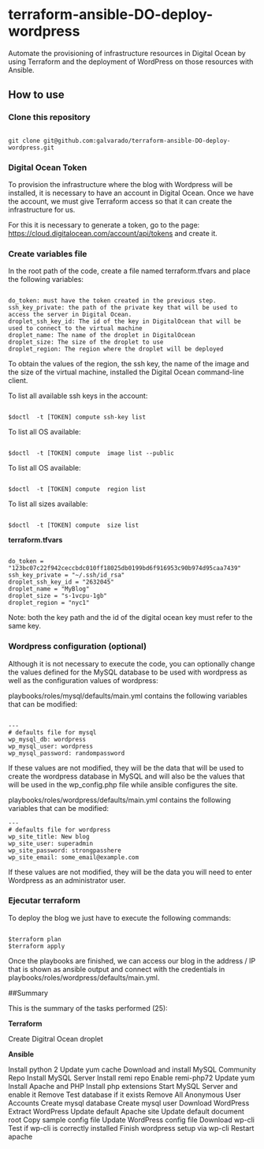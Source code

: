 # terraform-ansible-DO-deploy-wordpress

Automate the provisioning of infrastructure resources in Digital Ocean by using Terraform and the deployment of WordPress on those resources with Ansible.


## How to use

### Clone this repository

```

git clone git@github.com:galvarado/terraform-ansible-DO-deploy-wordpress.git
```


### Digital Ocean Token

To provision the infrastructure where the blog with Wordpress will be installed, it is necessary to have an account in Digital Ocean. Once we have the account, we must give Terraform access so that it can create the infrastructure for us.

For this it is necessary to generate a token, go to the page: https://cloud.digitalocean.com/account/api/tokens and create it.


### Create variables file

In the root path of the code, create a file named terraform.tfvars and place the following variables:

```

do_token: must have the token created in the previous step.
ssh_key_private: the path of the private key that will be used to access the server in Digital Ocean.
droplet_ssh_key_id: The id of the key in DigitalOcean that will be used to connect to the virtual machine
droplet_name: The name of the droplet in DigitalOcean
droplet_size: The size of the droplet to use
droplet_region: The region where the droplet will be deployed
```



To obtain the values of the region, the ssh key, the name of the image and the size of the virtual machine, installed the Digital Ocean command-line client.


To list all available ssh keys in the account:
```

$doctl  -t [TOKEN] compute ssh-key list
```


To list all OS available:
```

$doctl  -t [TOKEN] compute  image list --public
```


To list all OS available:
```

$doctl  -t [TOKEN] compute  region list
```


To list all sizes available:
```

$doctl  -t [TOKEN] compute  size list
```


**terraform.tfvars**
```

do_token = "123bc07c22f942ceccbdc010ff18025db0199bd6f916953c90b974d95caa7439"
ssh_key_private = "~/.ssh/id_rsa"
droplet_ssh_key_id = "2632045"
droplet_name = "MyBlog"
droplet_size = "s-1vcpu-1gb"
droplet_region = "nyc1"
```



Note: both the key path and the id of the digital ocean key must refer to the same key.

### Wordpress configuration (optional)
Although it is not necessary to execute the code, you can optionally change the values defined for the MySQL database to be used with wordpress as well as the configuration values of wordpress:

playbooks/roles/mysql/defaults/main.yml contains the following variables that can be modified:

```

---
# defaults file for mysql
wp_mysql_db: wordpress
wp_mysql_user: wordpress
wp_mysql_password: randompassword
```


If these values are not modified, they will be the data that will be used to create the wordpress database in MySQL and will also be the values that will be used in the wp_config.php file while ansible configures the site.

playbooks/roles/wordpress/defaults/main.yml contains the following variables that can be modified:


```
---
# defaults file for wordpress
wp_site_title: New blog
wp_site_user: superadmin
wp_site_password: strongpasshere
wp_site_email: some_email@example.com
```


If these values are not modified, they will be the data you will need to enter Wordpress as an administrator user.

### Ejecutar terraform


To deploy the blog we just have to execute the following commands:
```

$terraform plan
$terraform apply
```

Once the playbooks are finished, we can access our blog in the address / IP that is shown as ansible output and connect with the credentials in playbooks/roles/wordpress/defaults/main.yml.

##Summary


This is the summary of the tasks performed (25):

**Terraform**

Create Digitral Ocean droplet

**Ansible**

Install python 2
Update yum cache
Download and install MySQL Community Repo
Install MySQL Server
Install remi repo
Enable remi-php72
Update yum
Install Apache and PHP
Install php extensions
Start MySQL Server and enable it
Remove Test database if it exists
Remove All Anonymous User Accounts
Create mysql database
Create mysql user
Download WordPress
Extract WordPress
Update default Apache site
Update default document root
Copy sample config file
Update WordPress config file
Download wp-cli
Test if wp-cli is correctly installed
Finish wordpress setup via wp-cli
Restart apache